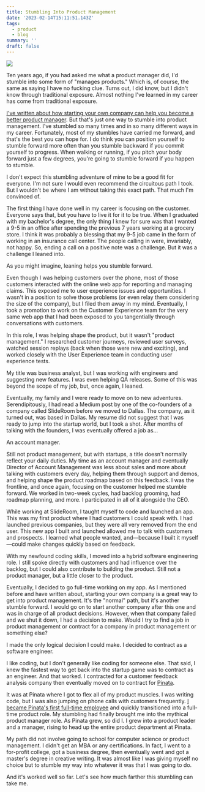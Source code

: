 ```yaml
---
title: Stumbling Into Product Management
date: '2023-02-14T15:11:51.143Z'
tags:
  - product
  - blog
summary: ''
draft: false
---
```

![](https://images.unsplash.com/photo-1618517048008-1cbdfd7ce2af?crop=entropy&cs=tinysrgb&fit=max&fm=jpg&ixid=Mnw0MDkwMjh8MHwxfHNlYXJjaHw3fHxmYWxsaW5nfGVufDB8fHx8MTY3NjM5NjQ5Ng&ixlib=rb-4.0.3&q=80&w=1080)

Ten years ago, if you had asked me what a product manager did, I'd stumble into some form of "manages products." Which is, of course, the same as saying I have no fucking clue. Turns out, I did know, but I didn't know through traditional exposure. Almost nothing I've learned in my career has come from traditional exposure.

[I've written about how starting your own company can help you become a better product manager](https://polluterofminds.substack.com/p/want-to-get-into-product-management). But that's just one way to stumble into product management. I've stumbled so many times and in so many different ways in my career. Fortunately, most of my stumbles have carried me forward, and that's the best you can hope for. I do think you can position yourself to stumble forward more often than you stumble backward if you commit yourself to progress. When walking or running, if you pitch your body forward just a few degrees, you're going to stumble forward if you happen to stumble.

I don't expect this stumbling adventure of mine to be a good fit for everyone. I'm not sure I would even recommend the circuitous path I took. But I wouldn't be where I am without taking this exact path. That much I'm convinced of.

The first thing I have done well in my career is focusing on the customer. Everyone says that, but you have to live it for it to be true. When I graduated with my bachelor's degree, the only thing I knew for sure was that I wanted a 9-5 in an office after spending the previous 7 years working at a grocery store. I think it was probably a blessing that my 9-5 job came in the form of working in an insurance call center. The people calling in were, invariably, not happy. So, ending a call on a positive note was a challenge. But it was a challenge I leaned into.

As you might imagine, leaning helps you stumble forward.

Even though I was helping customers over the phone, most of those customers interacted with the online web app for reporting and managing claims. This exposed me to user experience issues and opportunities. I wasn't in a position to solve those problems (or even relay them considering the size of the company), but I filed them away in my mind. Eventually, I took a promotion to work on the Customer Experience team for the very same web app that I had been exposed to you tangentially through conversations with customers.

In this role, I was helping shape the product, but it wasn't "product management." I researched customer journeys, reviewed user surveys, watched session replays (back when those were new and exciting), and worked closely with the User Experience team in conducting user experience tests.

My title was business analyst, but I was working with engineers and suggesting new features. I was even helping QA releases. Some of this was beyond the scope of my job, but, once again, I leaned.

Eventually, my family and I were ready to move on to new adventures. Serendipitously, I had read a Medium post by one of the co-founders of a company called SlideRoom before we moved to Dallas. The company, as it turned out, was based in Dallas. My resume did not suggest that I was ready to jump into the startup world, but I took a shot. After months of talking with the founders, I was eventually offered a job as…

An account manager.

Still not product management, but with startups, a title doesn't normally reflect your daily duties. My time as an account manager and eventually Director of Account Management was less about sales and more about talking with customers every day, helping them through support and demos, and helping shape the product roadmap based on this feedback. I was the frontline, and once again, focusing on the customer helped me stumble forward. We worked in two-week cycles, had backlog grooming, had roadmap planning, and more. I participated in all of it alongside the CEO.

While working at SlideRoom, I taught myself to code and launched an app. This was my first product where I had customers I could speak with. I had launched previous companies, but they were all very removed from the end user. This new app I built and launched allowed me to talk with customers and prospects. I learned what people wanted, and—because I built it myself—could make changes quickly based on feedback.

With my newfound coding skills, I moved into a hybrid software engineering role. I still spoke directly with customers and had influence over the backlog, but I could also contribute to building the product. Still not a product manager, but a little closer to the product.

Eventually, I decided to go full-time working on my app. As I mentioned before and have written about, starting your own company is a great way to get into product management. It's the "normal" path, but it's another stumble forward. I would go on to start another company after this one and was in charge of all product decisions. However, when that company failed and we shut it down, I had a decision to make. Would I try to find a job in product management or contract for a company in product management or something else?

I made the only logical decision I could make. I decided to contract as a software engineer.

I like coding, but I don't generally like coding for someone else. That said, I knew the fastest way to get back into the startup game was to contract as an engineer. And that worked. I contracted for a customer feedback analysis company then eventually moved on to contract for [Pinata](https://pinata.cloud).

It was at Pinata where I got to flex all of my product muscles. I was writing code, but I was also jumping on phone calls with customers frequently. [I became Pinata's first full-time employee](https://polluterofminds.com/blog/new-digs/) and quickly transitioned into a full-time product role. My stumbling had finally brought me into the mythical product manager role. As Pinata grew, so did I. I grew into a product leader and a manager, rising to head up the entire product department at Pinata.

My path did not involve going to school for computer science or product management. I didn't get an MBA or any certifications. In fact, I went to a for-profit college, got a business degree, then eventually went and got a master's degree in creative writing. It was almost like I was giving myself no choice but to stumble my way into whatever it was that I was going to do.

And it's worked well so far. Let's see how much farther this stumbling can take me.
